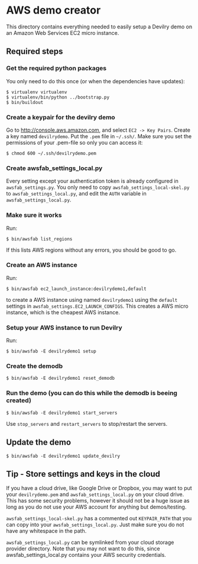 # AWS demo creator

This directory contains everything needed to easily setup a Devilry demo on an
Amazon Web Services EC2 micro instance.

## Required steps

### Get the required python packages
You only need to do this once (or when the dependencies have updates):

    $ virtualenv virtualenv
    $ virtualenv/bin/python ../bootstrap.py
    $ bin/buildout


### Create a keypair for the devilry demo
Go to http://console.aws.amazon.com, and select ``EC2 -> Key Pairs``. Create a
key named ``devilrydemo``. Put the ``.pem`` file in ``~/.ssh/``. Make sure you
set the permissions of your .pem-file so only you can access it:

    $ chmod 600 ~/.ssh/devilrydemo.pem


### Create awsfab_settings_local.py
Every setting except your authentication token is already configured in ``awsfab_settings.py``. You only need to
copy ``awsfab_settings_local-skel.py`` to ``awsfab_settings_local.py``, and
edit the ``AUTH`` variable in ``awsfab_settings_local.py``.

### Make sure it works
Run:

    $ bin/awsfab list_regions

If this lists AWS regions without any errors, you should be good to go.

### Create an AWS instance
Run:

    $ bin/awsfab ec2_launch_instance:devilrydemo1,default

to create a AWS instance using named ``devilrydemo1`` using the ``default``
settings in ``awsfab_settings.EC2_LAUNCH_CONFIGS``. This creates a AWS
micro instance, which is the cheapest AWS instance.

### Setup your AWS instance to run Devilry
Run:

    $ bin/awsfab -E devilrydemo1 setup


### Create the demodb

    $ bin/awsfab -E devilrydemo1 reset_demodb


### Run the demo (you can do this while the demodb is beeing created)

    $ bin/awsfab -E devilrydemo1 start_servers

Use ``stop_servers`` and ``restart_servers`` to stop/restart the servers.



## Update the demo

    $ bin/awsfab -E devilrydemo1 update_devilry


## Tip - Store settings and keys in the cloud
If you have a cloud drive, like Google Drive or Dropbox, you may want to put
your ``devilrydemo.pem`` and ``awsfab_settings_local.py`` on your cloud drive.
This has some security problems, however it should not be a huge issue as long
as you do not use your AWS account for anything but demos/testing.

``awsfab_settings_local-skel.py`` has a commented out ``KEYPAIR_PATH`` that you
can copy into your ``awsfab_settings_local.py``. Just make sure you do not have
any whitespace in the path.

``awsfab_settings_local.py`` can be symlinked from your cloud storage provider
directory. Note that you may not want to do this, since
awsfab_settings_local.py contains your AWS security credentials.
